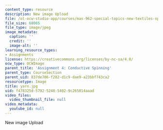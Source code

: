 ```yaml
---
content_type: resource
description: New image Upload
file: /ol-ocw-studio-app/courses/mas-962-special-topics-new-textiles-spring-2010/f478325d5792524854029c265014aaad_yarn.jpg
file_size: 68065
file_type: image/jpeg
image_metadata:
  caption: ''
  credit: ''
  image-alt: ''
learning_resource_types:
- Assignments
license: https://creativecommons.org/licenses/by-nc-sa/4.0/
ocw_type: OCWImage
parent_title: 'Assignment 4: Conductive Spinning'
parent_type: CourseSection
parent_uid: 837de706-f282-d1c9-dae9-a23bbf743ca2
resourcetype: Image
title: yarn.jpg
uid: f478325d-5792-5248-5402-9c265014aaad
video_files:
  video_thumbnail_file: null
video_metadata:
  youtube_id: null
---
```

New image Upload